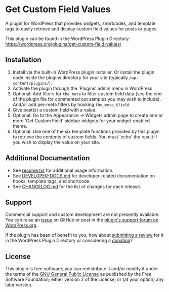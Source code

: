 # Get Custom Field Values

A plugin for WordPress that provides widgets, shortcodes, and template tags to easily retrieve and display custom field values for posts or pages.

This plugin can be found in the WordPress Plugin Directory: https://wordpress.org/plugins/get-custom-field-values/


## Installation

1. Install via the built-in WordPress plugin installer. Or install the plugin code inside the plugins directory for your site (typically `/wp-content/plugins/`).
2. Activate the plugin through the 'Plugins' admin menu in WordPress
3. Optional: Add filters for `the_meta` to filter custom field data (see the end of the plugin file for commented out samples you may wish to include). And/or add per-meta filters by hooking `the_meta_$field`
4. Give post(s) a custom field with a value.
5. Optional: Go to the Appearance -> Widgets admin page to create one or more 'Get Custom Field' sidebar widgets for your widget-enabled theme.
6. Optional: Use one of the six template functions provided by this plugin to retrieve the contents of custom fields. You must 'echo' the result if you wish to display the value on your site.


## Additional Documentation

* See [readme.txt](https://github.com/coffee2code/get-custom-field-values/blob/master/readme.txt) for additional usage information.
* See [DEVELOPER-DOCS.md](DEVELOPER-DOCS.md) for developer-related documentation on hooks, template tags, and shortcode.
* See [CHANGELOG.md](CHANGELOG.md) for the list of changes for each release.


## Support

Commercial support and custom development are not presently available. You can raise an [issue](https://github.com/coffee2code/get-custom-field-values/issues) on GitHub or post in the [plugin's support forum on WordPress.org](https://wordpress.org/support/plugin/get-custom-field-values/).

If the plugin has been of benefit to you, how about [submitting a review](https://wordpress.org/support/plugin/get-custom-field-values/reviews/) for it in the WordPress Plugin Directory or considering a [donation](https://www.paypal.com/cgi-bin/webscr?cmd=_s-xclick&hosted_button_id=6ARCFJ9TX3522)?


## License

This plugin is free software; you can redistribute it and/or modify it under the terms of the [GNU General Public License](https://www.gnu.org/licenses/gpl-2.0.html) as published by the Free Software Foundation; either version 2 of the License, or (at your option) any later version.